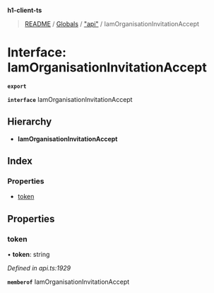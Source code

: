 **h1-client-ts**

> [README](../README.md) / [Globals](../globals.md) / ["api"](../modules/_api_.md) / IamOrganisationInvitationAccept

# Interface: IamOrganisationInvitationAccept

**`export`** 

**`interface`** IamOrganisationInvitationAccept

## Hierarchy

* **IamOrganisationInvitationAccept**

## Index

### Properties

* [token](_api_.iamorganisationinvitationaccept.md#token)

## Properties

### token

•  **token**: string

*Defined in api.ts:1929*

**`memberof`** IamOrganisationInvitationAccept
